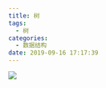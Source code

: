 ```yaml
---
title: 树
tags:
  - 树
categories:
  - 数据结构
date: 2019-09-16 17:17:39
---
```


![](http://pxebjkhug.bkt.clouddn.com/20190917104814.png)

